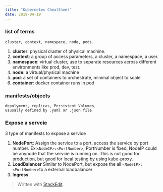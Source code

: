 ```yaml
---
title: "Kubernetes CheatSheet"
date: 2019-04-19
---
```


###  list of terms
	cluster, context, namespace, node, pods.
1. **cluster**: physical cluster of physical machine.
2. **context**: a group of access parameters,  a cluster, a namespace, a user.
3. **namespace**: virtual cluster, use to separate resources across different environments like prod, dev, test.
4. **node**: a virtual/physical machine
5. **pod**: a set of containers to orchestrate, minimal object to scale
6. **container**: docker container runs in pod

### manifests/objects
	depolyment, replicas, Persistent Volumes,
	ususally defined by .yaml or .json file

### Expose a servcie
3 type of manifests to expose a service
1. **NodePort**:  Assign the service to a port, access the service by port number. Ex:```<NodeIP>:<PortNumber>```, PortNumber is fixed, NodeIP could be anynode that the servcie is running on. This is not good for production, but good for local testing by using kube-proxy.
2. **LoadBalancer** Similar to NodePort, but expose the all ```<NodeIP>:<PortNumber>```to a external loadbalancer
4. **Ingress**
> Written with [StackEdit](https://stackedit.io/).
<!--stackedit_data:
eyJoaXN0b3J5IjpbLTEyNjgyMTk2ODksMTA5NjYzNjA1OSwyNz
c0NzkzNTcsLTEwNTY0NDI3Miw3ODkxNzM0OTMsMTM2MDU3Mjc2
MCwxNjY1MTU0NzgyLC0yMjExMjkyNTQsLTIyNTA0NjQzOSw4Mj
c4NTM4NTZdfQ==
-->